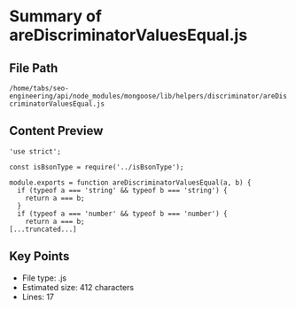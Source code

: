 # Summary of areDiscriminatorValuesEqual.js
  
## File Path
`/home/tabs/seo-engineering/api/node_modules/mongoose/lib/helpers/discriminator/areDiscriminatorValuesEqual.js`

## Content Preview
```
'use strict';

const isBsonType = require('../isBsonType');

module.exports = function areDiscriminatorValuesEqual(a, b) {
  if (typeof a === 'string' && typeof b === 'string') {
    return a === b;
  }
  if (typeof a === 'number' && typeof b === 'number') {
    return a === b;
[...truncated...]
```

## Key Points
- File type: .js
- Estimated size: 412 characters
- Lines: 17

